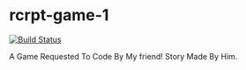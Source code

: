 # rcrpt-game-1
[![Build Status](https://github.com/Recorrupt/rcrpt-game-1/.github/workflows/dotnet.yml)](https://github.com/Recorrupt/rcrpt-game-1/actions)

A Game Requested To Code By My friend! Story Made By Him.
